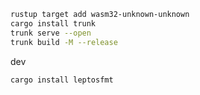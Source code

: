 ```sh
rustup target add wasm32-unknown-unknown
cargo install trunk
trunk serve --open
trunk build -M --release
```

dev
```sh
cargo install leptosfmt
```